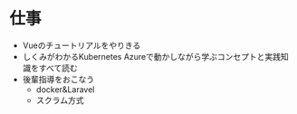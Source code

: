 # 仕事
- Vueのチュートリアルをやりきる
- しくみがわかるKubernetes Azureで動かしながら学ぶコンセプトと実践知識をすべて読む
- 後輩指導をおこなう
    - docker&Laravel
    - スクラム方式
